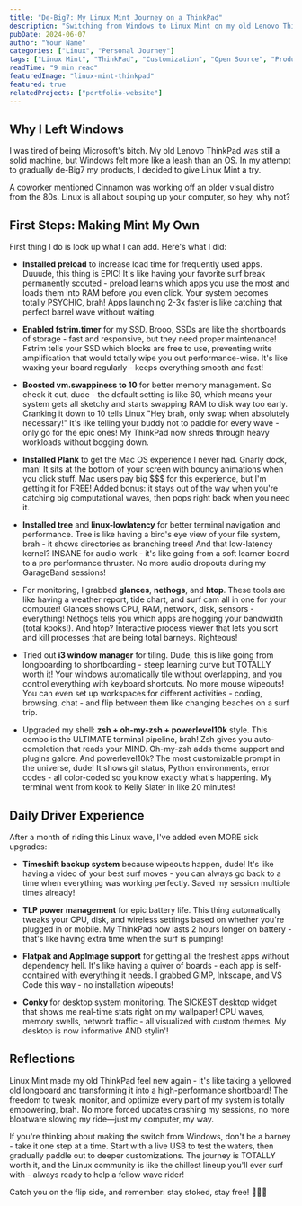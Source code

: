 ```yaml
---
title: "De-Big7: My Linux Mint Journey on a ThinkPad"
description: "Switching from Windows to Linux Mint on my old Lenovo ThinkPad, and the radical upgrades that transformed my computing experience."
pubDate: 2024-06-07
author: "Your Name"
categories: ["Linux", "Personal Journey"]
tags: ["Linux Mint", "ThinkPad", "Customization", "Open Source", "Productivity", "System Optimization"]
readTime: "9 min read"
featuredImage: "linux-mint-thinkpad"
featured: true
relatedProjects: ["portfolio-website"]
---
```


## Why I Left Windows

I was tired of being Microsoft's bitch. My old Lenovo ThinkPad was still a solid machine, but Windows felt more like a leash than an OS. In my attempt to gradually de-Big7 my products, I decided to give Linux Mint a try.

A coworker mentioned Cinnamon was working off an older visual distro from the 80s. Linux is all about souping up your computer, so hey, why not?

## First Steps: Making Mint My Own

First thing I do is look up what I can add. Here's what I did:

- **Installed preload** to increase load time for frequently used apps. Duuude, this thing is EPIC! It's like having your favorite surf break permanently scouted - preload learns which apps you use the most and loads them into RAM before you even click. Your system becomes totally PSYCHIC, brah! Apps launching 2-3x faster is like catching that perfect barrel wave without waiting.

- **Enabled fstrim.timer** for my SSD. Brooo, SSDs are like the shortboards of storage - fast and responsive, but they need proper maintenance! Fstrim tells your SSD which blocks are free to use, preventing write amplification that would totally wipe you out performance-wise. It's like waxing your board regularly - keeps everything smooth and fast!

- **Boosted vm.swappiness to 10** for better memory management. So check it out, dude - the default setting is like 60, which means your system gets all sketchy and starts swapping RAM to disk way too early. Cranking it down to 10 tells Linux "Hey brah, only swap when absolutely necessary!" It's like telling your buddy not to paddle for every wave - only go for the epic ones! My ThinkPad now shreds through heavy workloads without bogging down.

- **Installed Plank** to get the Mac OS experience I never had. Gnarly dock, man! It sits at the bottom of your screen with bouncy animations when you click stuff. Mac users pay big $$$ for this experience, but I'm getting it for FREE! Added bonus: it stays out of the way when you're catching big computational waves, then pops right back when you need it.

- **Installed tree** and **linux-lowlatency** for better terminal navigation and performance. Tree is like having a bird's eye view of your file system, brah - it shows directories as branching trees! And that low-latency kernel? INSANE for audio work - it's like going from a soft learner board to a pro performance thruster. No more audio dropouts during my GarageBand sessions!

- For monitoring, I grabbed **glances**, **nethogs**, and **htop**. These tools are like having a weather report, tide chart, and surf cam all in one for your computer! Glances shows CPU, RAM, network, disk, sensors - everything! Nethogs tells you which apps are hogging your bandwidth (total kooks!). And htop? Interactive process viewer that lets you sort and kill processes that are being total barneys. Righteous!

- Tried out **i3 window manager** for tiling. Dude, this is like going from longboarding to shortboarding - steep learning curve but TOTALLY worth it! Your windows automatically tile without overlapping, and you control everything with keyboard shortcuts. No more mouse wipeouts! You can even set up workspaces for different activities - coding, browsing, chat - and flip between them like changing beaches on a surf trip.

- Upgraded my shell: **zsh + oh-my-zsh + powerlevel10k** style. This combo is the ULTIMATE terminal pipeline, brah! Zsh gives you auto-completion that reads your MIND. Oh-my-zsh adds theme support and plugins galore. And powerlevel10k? The most customizable prompt in the universe, dude! It shows git status, Python environments, error codes - all color-coded so you know exactly what's happening. My terminal went from kook to Kelly Slater in like 20 minutes!

## Daily Driver Experience

After a month of riding this Linux wave, I've added even MORE sick upgrades:

- **Timeshift backup system** because wipeouts happen, dude! It's like having a video of your best surf moves - you can always go back to a time when everything was working perfectly. Saved my session multiple times already!

- **TLP power management** for epic battery life. This thing automatically tweaks your CPU, disk, and wireless settings based on whether you're plugged in or mobile. My ThinkPad now lasts 2 hours longer on battery - that's like having extra time when the surf is pumping!

- **Flatpak and AppImage support** for getting all the freshest apps without dependency hell. It's like having a quiver of boards - each app is self-contained with everything it needs. I grabbed GIMP, Inkscape, and VS Code this way - no installation wipeouts!

- **Conky** for desktop system monitoring. The SICKEST desktop widget that shows me real-time stats right on my wallpaper! CPU waves, memory swells, network traffic - all visualized with custom themes. My desktop is now informative AND stylin'!

## Reflections

Linux Mint made my old ThinkPad feel new again - it's like taking a yellowed old longboard and transforming it into a high-performance shortboard! The freedom to tweak, monitor, and optimize every part of my system is totally empowering, brah. No more forced updates crashing my sessions, no more bloatware slowing my ride—just my computer, my way.

If you're thinking about making the switch from Windows, don't be a barney - take it one step at a time. Start with a live USB to test the waters, then gradually paddle out to deeper customizations. The journey is TOTALLY worth it, and the Linux community is like the chillest lineup you'll ever surf with - always ready to help a fellow wave rider!

Catch you on the flip side, and remember: stay stoked, stay free! 🏄‍♂️🐧